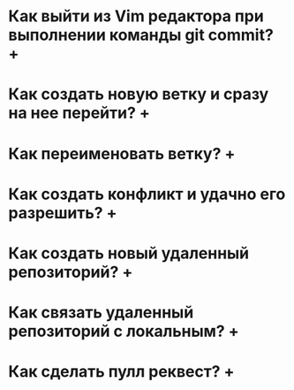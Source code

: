 # Как выйти из Vim редактора при выполнении команды git commit? +

# Как создать новую ветку и сразу на нее перейти? +

# Как переименовать ветку? +

# Как создать конфликт и удачно его разрешить? +

# Как создать новый удаленный репозиторий? +

# Как связать удаленный репозиторий с локальным? +

# Как сделать пулл реквест? +